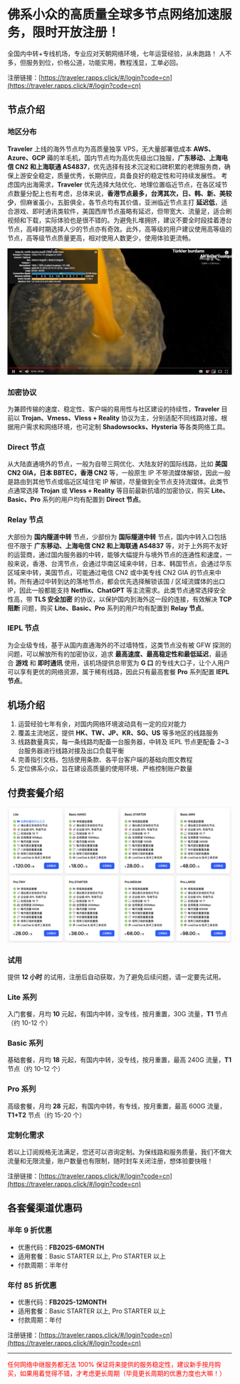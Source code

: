 # 佛系小众的高质量全球多节点网络加速服务，限时开放注册！

全国内中转+专线机场，专业应对天朝网络环境，七年运营经验，从未跑路！
人不多，但服务到位，价格公道，功能实用，教程浅显，工单必回。

注册链接：[https://traveler.rapps.click/#/login?code=cn](https://traveler.rapps.click/#/login?code=cn)

## 节点介绍

### 地区分布

**Traveler** 上线的海外节点均为高质量独享 VPS，无大量部署低成本 **AWS、Azure、GCP** 薅的羊毛机，国内节点均为高优先级出口独服，**广东移动、上海电信 CN2 和上海联通 AS4837**，优先选择有技术沉淀和口碑积累的老牌服务商，确保上游安全稳定，质量优秀，长期供应，具备良好的稳定性和可持续发展性。
考虑国内出海需求，**Traveler** 优先选择大陆优化、地理位置临近节点，在各区域节点数量分配上也有考虑，总体来说，**香港节点最多，台湾其次，日、韩、新、美较少**，但麻雀虽小，五脏俱全，各节点均有其价值，亚洲临近节点主打 **延迟低**，适合游戏、即时通讯类软件，美国西岸节点虽略有延迟，但带宽大、流量足，适合刷视频和下载，实际体验也是很不错的。为避免扎堆拥挤，建议不要全时段挂着港台节点，高峰时期选择人少的节点亦有奇效。此外，高等级的用户建议使用高等级的节点，高等级节点质量更高，相对使用人数更少，使用体验更流畅。

![](image/1.png)

### 加密协议

为兼顾传输的速度、稳定性、客户端的易用性与社区建设的持续性，**Traveler** 目前以 **Trojan、Vmess、Vless + Reality** 协议为主，分别适配不同线路对接。根据用户需求和网络环境，也可定制 **Shadowsocks、Hysteria** 等各类网络工具。

### Direct 节点

从大陆直通境外的节点，一般为自带三网优化、大陆友好的国际线路，比如 **美国 CN2 GIA，日本 BBTEC，香港 CN2** 等，一般原生 IP 不带流媒体解锁，因此一般是路由到其他节点或临近区域住宅 IP 解锁，尽量做到全节点支持流媒体。此类节点通常选择 **Trojan** 或 **Vless + Reality** 等目前最新抗墙的加密协议，购买 **Lite、Basic、Pro** 系列的用户均有配置到 **Direct 节点**。

### Relay 节点

大部份为 **国内隧道中转** 节点，少部份为 **国际隧道中转** 节点，国内中转入口包括但不限于 **广东移动、上海电信 CN2 和上海联通 AS4837** 等，对于上外网不友好的运营商，通过国内服务器的中转，能够大幅提升与境外节点的连通性和速度，一般来说，香港、台湾节点，会通过华南区域来中转，日本、韩国节点，会通过华东区域来中转，美国节点，可能通过电信 CN2 或中美专线 CN2 GIA 的节点来中转。所有通过中转到达的落地节点，都会优先选择解锁该国 / 区域流媒体的出口 IP，因此一般都能支持 **Netflix、ChatGPT** 等主流需求。此类节点通常选择安全性高，带 **TLS 安全加密** 的协议，以保护国内到海外这一段的连接，有效解决 **TCP 阻断** 问题，购买 **Lite、Basic、Pro** 系列的用户均有配置到 **Relay 节点**。

### IEPL 节点

为企业级专线，基于从国内直通海外的不过墙特性，这类节点没有被 GFW 探测的问题，可以解放所有的加密协议，追求 **最高速度、最高稳定性和最低延迟**，最适合 **游戏** 和 **即时通讯** 使用，该机场提供总带宽为 **G 口** 的专线大口子，让个人用户可以享有更优的网络资源，属于稀有线路，因此只有最高套餐 **Pro** 系列配置 **IEPL 节点**。


## 机场介绍

1. 运营经验七年有余，对国内网络环境波动具有一定的应对能力
2. 覆盖主流地区，提供 **HK、TW、JP、KR、SG、US** 等多地区的线路服务
3. 线路数量真实，每一条线路均配备一台服务器，中转及 IEPL 节点更配备 2~3 台服务器进行线路对接及出口负载平衡
4. 完善指引文档，包括使用条款、各平台客户端的基础向图文教程
5. 定位佛系小众，旨在建设高质量的使用环境、严格控制账户数量

## 付费套餐介绍

![](image/2.png)

### 试用

提供 **12 小时** 的试用，注册后自动获取，为了避免后续问题，请一定要先试用。

### Lite 系列

入门套餐，月均 **10** 元起，有国内中转，没专线，按月重置，30G 流量，**T1** 节点（约 10-12 个）

### Basic 系列

基础套餐，月均 **18** 元起，有国内中转，没专线，按月重置，最高 240G 流量，**T1** 节点（约 10-12 个）

### Pro 系列

高级套餐，月均 **28** 元起，有国内中转，有专线，按月重置，最高 600G 流量，**T1+T2** 节点（约 15-20 个）

### 定制化需求

若以上订阅规格无法满足，您还可以咨询定制。为保线路和服务质量，我们不做大流量和无限流量，账户数量也有限制，随时封车关闭注册，想体验要快哦！

注册链接：[https://traveler.rapps.click/#/login?code=cn](https://traveler.rapps.click/#/login?code=cn)

## 各套餐渠道优惠码

### 半年 9 折优惠

- 优惠代码：**FB2025-6MONTH**
- 适用套餐：Basic STARTER 以上, Pro STARTER 以上
- 付款周期：半年付

### 年付 85 折优惠

- 优惠代码：**FB2025-12MONTH**
- 适用套餐：Basic STARTER 以上, Pro STARTER 以上
- 付款周期：年付

注册链接：[https://traveler.rapps.click/#/login?code=cn](https://traveler.rapps.click/#/login?code=cn)

---

<font color=red>任何网络中继服务都无法 100% 保证将来提供的服务稳定性，建议新手按月购买，如果用着觉得不错，才考虑更长周期（毕竟更长周期的优惠力度也大嘛！）</font>
